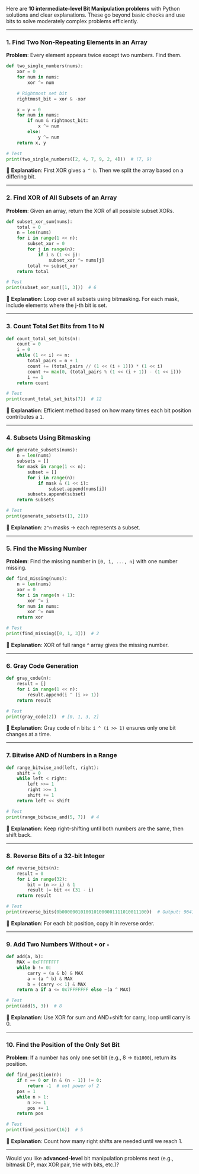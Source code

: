 Here are **10 intermediate-level Bit Manipulation problems** with Python solutions and clear explanations. These go beyond basic checks and use bits to solve moderately complex problems efficiently.

---

### **1. Find Two Non-Repeating Elements in an Array**

**Problem**: Every element appears twice except two numbers. Find them.

```python
def two_single_numbers(nums):
    xor = 0
    for num in nums:
        xor ^= num

    # Rightmost set bit
    rightmost_bit = xor & -xor

    x = y = 0
    for num in nums:
        if num & rightmost_bit:
            x ^= num
        else:
            y ^= num
    return x, y

# Test
print(two_single_numbers([2, 4, 7, 9, 2, 4]))  # (7, 9)
```

🧠 **Explanation**:
First XOR gives `a ^ b`. Then we split the array based on a differing bit.

---

### **2. Find XOR of All Subsets of an Array**

**Problem**: Given an array, return the XOR of all possible subset XORs.

```python
def subset_xor_sum(nums):
    total = 0
    n = len(nums)
    for i in range(1 << n):
        subset_xor = 0
        for j in range(n):
            if i & (1 << j):
                subset_xor ^= nums[j]
        total += subset_xor
    return total

# Test
print(subset_xor_sum([1, 3]))  # 6
```

🧠 **Explanation**:
Loop over all subsets using bitmasking. For each mask, include elements where the j-th bit is set.

---

### **3. Count Total Set Bits from 1 to N**

```python
def count_total_set_bits(n):
    count = 0
    i = 0
    while (1 << i) <= n:
        total_pairs = n + 1
        count += (total_pairs // (1 << (i + 1))) * (1 << i)
        count += max(0, (total_pairs % (1 << (i + 1)) - (1 << i)))
        i += 1
    return count

# Test
print(count_total_set_bits(7))  # 12
```

🧠 **Explanation**:
Efficient method based on how many times each bit position contributes a `1`.

---

### **4. Subsets Using Bitmasking**

```python
def generate_subsets(nums):
    n = len(nums)
    subsets = []
    for mask in range(1 << n):
        subset = []
        for i in range(n):
            if mask & (1 << i):
                subset.append(nums[i])
        subsets.append(subset)
    return subsets

# Test
print(generate_subsets([1, 2]))
```

🧠 **Explanation**:
`2^n` masks → each represents a subset.

---

### **5. Find the Missing Number**

**Problem**: Find the missing number in `[0, 1, ..., n]` with one number missing.

```python
def find_missing(nums):
    n = len(nums)
    xor = 0
    for i in range(n + 1):
        xor ^= i
    for num in nums:
        xor ^= num
    return xor

# Test
print(find_missing([0, 1, 3]))  # 2
```

🧠 **Explanation**:
XOR of full range ^ array gives the missing number.

---

### **6. Gray Code Generation**

```python
def gray_code(n):
    result = []
    for i in range(1 << n):
        result.append(i ^ (i >> 1))
    return result

# Test
print(gray_code(2))  # [0, 1, 3, 2]
```

🧠 **Explanation**:
Gray code of `n` bits: `i ^ (i >> 1)` ensures only one bit changes at a time.

---

### **7. Bitwise AND of Numbers in a Range**

```python
def range_bitwise_and(left, right):
    shift = 0
    while left < right:
        left >>= 1
        right >>= 1
        shift += 1
    return left << shift

# Test
print(range_bitwise_and(5, 7))  # 4
```

🧠 **Explanation**:
Keep right-shifting until both numbers are the same, then shift back.

---

### **8. Reverse Bits of a 32-bit Integer**

```python
def reverse_bits(n):
    result = 0
    for i in range(32):
        bit = (n >> i) & 1
        result |= bit << (31 - i)
    return result

# Test
print(reverse_bits(0b00000010100101000001111010011100))  # Output: 964176192
```

🧠 **Explanation**:
For each bit position, copy it in reverse order.

---

### **9. Add Two Numbers Without `+` or `-`**

```python
def add(a, b):
    MAX = 0xFFFFFFFF
    while b != 0:
        carry = (a & b) & MAX
        a = (a ^ b) & MAX
        b = (carry << 1) & MAX
    return a if a <= 0x7FFFFFFF else ~(a ^ MAX)

# Test
print(add(5, 3))  # 8
```

🧠 **Explanation**:
Use XOR for sum and AND+shift for carry, loop until carry is 0.

---

### **10. Find the Position of the Only Set Bit**

**Problem**: If a number has only one set bit (e.g., 8 → `0b1000`), return its position.

```python
def find_position(n):
    if n == 0 or (n & (n - 1)) != 0:
        return -1  # not power of 2
    pos = 1
    while n > 1:
        n >>= 1
        pos += 1
    return pos

# Test
print(find_position(16))  # 5
```

🧠 **Explanation**:
Count how many right shifts are needed until we reach 1.

---

Would you like **advanced-level** bit manipulation problems next (e.g., bitmask DP, max XOR pair, trie with bits, etc.)?
